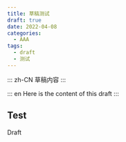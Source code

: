 ```yaml
---
title: 草稿测试
draft: true
date: 2022-04-08
categories:
  - AAA
tags:
  - draft
  - 测试
---
```


::: zh-CN
草稿内容
:::

::: en
Here is the content of this draft
:::

## Test

Draft

<!-- more -->

<!-- {{ frontmatter }} -->
